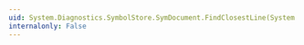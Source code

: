 ```yaml
---
uid: System.Diagnostics.SymbolStore.SymDocument.FindClosestLine(System.Int32)
internalonly: False
---
```

